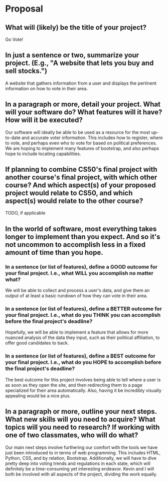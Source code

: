 # Proposal

## What will (likely) be the title of your project?

Go Vote!

## In just a sentence or two, summarize your project. (E.g., "A website that lets you buy and sell stocks.")

A website that gathers information from a user and displays the pertinent information on how to vote in their area.

## In a paragraph or more, detail your project. What will your software do? What features will it have? How will it be executed?

Our software will ideally be able to be used as a resource for the most up-to-date and accurate voter information. This includes
how to register, where to vote, and perhaps even who to vote for based on political preferences. We are hoping to implement many
features of bootstrap, and also perhaps hope to include locating capabilities.

## If planning to combine CS50's final project with another course's final project, with which other course? And which aspect(s) of your proposed project would relate to CS50, and which aspect(s) would relate to the other course?

TODO, if applicable

## In the world of software, most everything takes longer to implement than you expect. And so it's not uncommon to accomplish less in a fixed amount of time than you hope.

### In a sentence (or list of features), define a GOOD outcome for your final project. I.e., what WILL you accomplish no matter what?

We will be able to collect and process a user's data, and give them an output of at least a basic rundown of how they can vote
in their area.

### In a sentence (or list of features), define a BETTER outcome for your final project. I.e., what do you THINK you can accomplish before the final project's deadline?

Hopefully, we will be able to implement a feature that allows for more nuanced analysis of the data they input, such as their
political affiliation, to offer good candidates to back.

### In a sentence (or list of features), define a BEST outcome for your final project. I.e., what do you HOPE to accomplish before the final project's deadline?

The best outcome for this project involves being able to tell where a user is as soon as they open the site, and then redirecting
them to a page specialized for their area automatically. Also, having it be incredibly visually appealing would be a nice plus.

## In a paragraph or more, outline your next steps. What new skills will you need to acquire? What topics will you need to research? If working with one of two classmates, who will do what?

Our main next steps involve furthering our comfort with the tools we have just been introduced to in terms of web programming. This
includes HTML, Python, CSS, and by relation, Bootstrap. Additionally, we will have to dive pretty deep into voting trends and
regulations in each state, which will definitely be a time-consuming yet interesting endeavor. Kevin and I will both be involved with all
aspects of the project, dividing the work equally.

